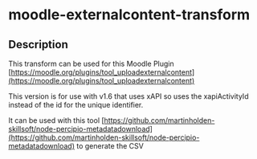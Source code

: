 # moodle-externalcontent-transform

## Description
This transform can be used for this Moodle Plugin [https://moodle.org/plugins/tool_uploadexternalcontent](https://moodle.org/plugins/tool_uploadexternalcontent)

This version is for use with v1.6 that uses xAPI so uses the xapiActivityId instead of the id for the unique identifier.

It can be used with this tool [https://github.com/martinholden-skillsoft/node-percipio-metadatadownload](https://github.com/martinholden-skillsoft/node-percipio-metadatadownload) to generate the CSV
